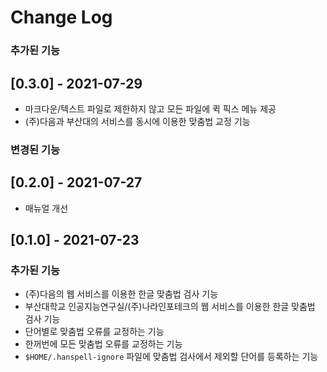 # Change Log

### 추가된 기능

## [0.3.0] - 2021-07-29

- 마크다운/텍스트 파일로 제한하지 않고 모든 파일에 퀵 픽스 메뉴 제공
- (주)다음과 부산대의 서비스를 동시에 이용한 맞춤법 교정 기능

### 변경된 기능

## [0.2.0] - 2021-07-27

- 매뉴얼 개선

## [0.1.0] - 2021-07-23

### 추가된 기능

- (주)다음의 웹 서비스를 이용한 한글 맞춤법 검사 기능
- 부산대학교 인공지능연구실/(주)나라인포테크의 웹 서비스를 이용한 한글 맞춤법 검사 기능
- 단어별로 맞춤법 오류를 교정하는 기능
- 한꺼번에 모든 맞춤법 오류를 교정하는 기능
- `$HOME/.hanspell-ignore` 파일에 맞춤법 검사에서 제외할 단어를 등록하는 기능